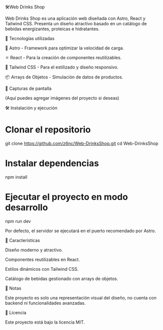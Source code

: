 🛠Web Drinks Shop

Web Drinks Shop es una aplicación web diseñada con Astro, React y Tailwind CSS. Presenta un diseño atractivo basado en un catálogo de bebidas energizantes, proteicas e hidratantes.

🚀 Tecnologías utilizadas

🌠 Astro - Framework para optimizar la velocidad de carga.

⚛️ React - Para la creación de componentes reutilizables.

🎨 Tailwind CSS - Para el estilizado y diseño responsivo.

📦 Arrays de Objetos - Simulación de datos de productos.

📸 Capturas de pantalla

(Aquí puedes agregar imágenes del proyecto si deseas)

🛠 Instalación y ejecución

# Clonar el repositorio
git clone https://github.com/z6nc/Web-DrinksShop.git
cd Web-DrinksShop

# Instalar dependencias
npm install

# Ejecutar el proyecto en modo desarrollo
npm run dev

Por defecto, el servidor se ejecutará en el puerto recomendado por Astro.

🌟 Características

Diseño moderno y atractivo.

Componentes reutilizables en React.

Estilos dinámicos con Tailwind CSS.

Catálogo de bebidas gestionado con arrays de objetos.

📌 Notas

Este proyecto es solo una representación visual del diseño, no cuenta con backend ni funcionalidades avanzadas.

📄 Licencia

Este proyecto está bajo la licencia MIT.
